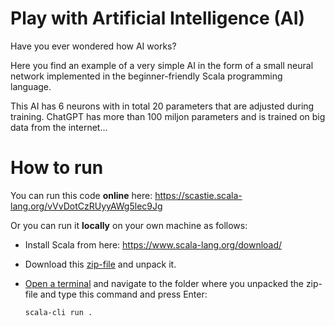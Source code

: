 # Play with Artificial Intelligence (AI)

Have you ever wondered how AI works? 

Here you find an example of a very simple AI in the form of a small neural network implemented in the beginner-friendly Scala programming language. 

This AI has 6 neurons with in total 20 parameters that are adjusted during training. ChatGPT has more than 100 miljon parameters and is trained on big data from the internet...

# How to run

You can run this code **online** here: https://scastie.scala-lang.org/vVvDotCzRUyyAWg5lec9Jg

Or you can run it **locally** on your own machine as follows:

* Install Scala from here: https://www.scala-lang.org/download/

* Download this [zip-file](https://github.com/bjornregnell/scai/archive/refs/heads/main.zip) and unpack it. 

* [Open a terminal](https://www.youtube.com/results?search_query=how+to+open+terminal) and navigate to the folder where you unpacked the zip-file and type this command and press Enter:

  ```
  scala-cli run .
  ```